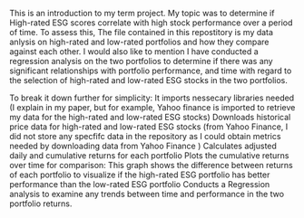 This is an introduction to my term project. My topic was to determine if High-rated ESG scores correlate with high stock performance over a period of time. To assess this, The file contained in this repostitory is my data anlysis on high-rated and low-rated portfolios and how they compare against each other. 
I would also like to mention I have conducted a regression analysis on the two portfolios to determine if there was any significant relationships with portfolio performance, and time with regard to the selection of high-rated and low-rated ESG stocks in the two portfolios.


To break it down further for simplicity:
It imports nessecary libraries needed (I explain in my paper, but for example, Yahoo finance is imported to retrieve my data for the high-rated and low-rated ESG stocks)
Downloads historical price data for high-rated and low-rated ESG stocks (from Yahoo Finance, I did not store any specfifc data in the repository as I could obtain metrics needed by downloading data from Yahoo Finance )
Calculates adjusted daily and cumulative returns for each portfolio
Plots the cumulative returns over time for comparison: This graph shows the difference between returns of each portfolio to visualize if the high-rated ESG portfolio has better performance than the low-rated ESG portfolio
Conducts a Regression analysis to examine any trends between time and performance in the two portfolio returns.
